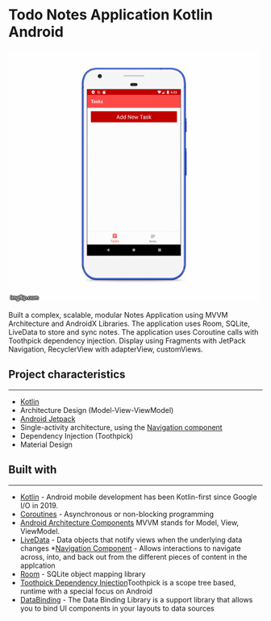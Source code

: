 # Todo Notes Application Kotlin Android

![](3uzqv2.gif)



Built a complex, scalable, modular Notes Application using MVVM Architecture and AndroidX Libraries. The application uses Room, SQLite, LiveData to store and sync notes. The application uses Coroutine calls with Toothpick dependency injection. Display using Fragments with JetPack Navigation, RecyclerView with adapterView, customViews.


## Project characteristics 
--------------------

* [Kotlin](https://kotlinlang.org/)
* Architecture Design (Model-View-ViewModel)
* [Android Jetpack](https://developer.android.com/jetpack)
* Single-activity architecture, using the [Navigation component](https://developer.android.com/guide/navigation/navigation-getting-started)
* Dependency Injection (Toothpick)
* Material Design 



## Built with
-------------

* [Kotlin](https://kotlinlang.org/) - Android mobile development has been Kotlin-first since Google I/O in 2019.
* [Coroutines](https://kotlinlang.org/docs/reference/coroutines-overview.html) - Asynchronous or non-blocking programming
* [Android Architecture Components](https://developer.android.com/topic/libraries/architecture) MVVM stands for Model, View, ViewModel.
* [LiveData](https://developer.android.com/topic/libraries/architecture/livedata) - Data objects that notify views when the underlying data changes
*[Navigation Component](https://developer.android.com/guide/navigation) - Allows interactions to navigate across, into, and back out from the different pieces of content in the applcation
 * [Room](https://developer.android.com/topic/libraries/architecture/room) - SQLite object mapping library
 * [Toothpick Dependency Injection](https://academy.realm.io/posts/droidcon-boston-daniel-molinero-toothpick-dependency-injection-android/)Toothpick is a scope tree based, runtime with a special focus on Android 
* [DataBinding](https://developer.android.com/topic/libraries/data-binding) - The Data Binding Library is a support library that allows you to bind UI components in your layouts to data sources

 
 

 




